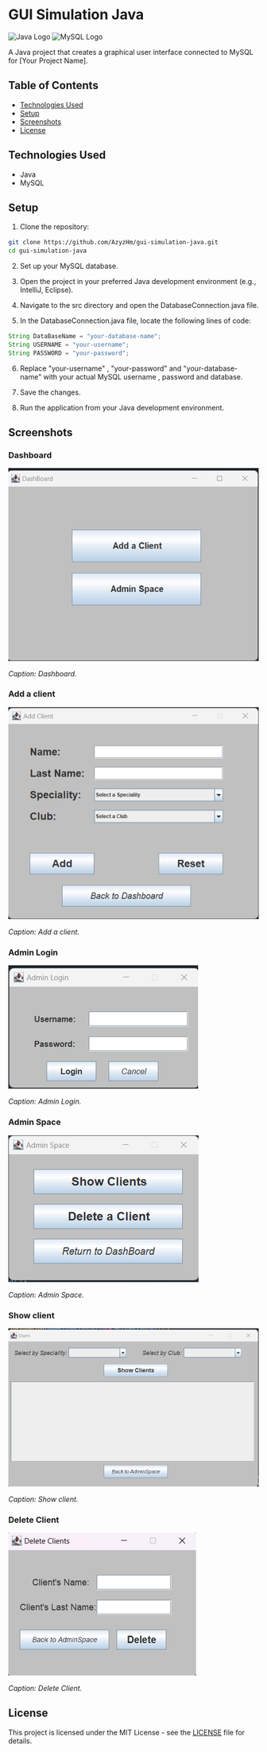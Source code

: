 # GUI Simulation Java

![Java Logo](https://img.shields.io/badge/Language-Java-orange?style=flat-square)
![MySQL Logo](https://img.shields.io/badge/Database-MySQL-blue?style=flat-square)

A Java project that creates a graphical user interface connected to MySQL for [Your Project Name].

## Table of Contents

- [Technologies Used](#technologies-used)
- [Setup](#setup)
- [Screenshots](#screenshots)
- [License](#license)


## Technologies Used

- Java
- MySQL

## Setup

1. Clone the repository:

```bash
git clone https://github.com/AzyzHm/gui-simulation-java.git
cd gui-simulation-java
```
2. Set up your MySQL database.

3. Open the project in your preferred Java development environment (e.g., IntelliJ, Eclipse).

4. Navigate to the src directory and open the DatabaseConnection.java file.

5. In the DatabaseConnection.java file, locate the following lines of code:
```java
String DataBaseName = "your-database-name";
String USERNAME = "your-username";
String PASSWORD = "your-password";
```
6. Replace "your-username" , "your-password" and "your-database-name" with your actual MySQL username , password and database.

7. Save the changes.

8. Run the application from your Java development environment.

## Screenshots

### Dashboard

![Dashboard](/screenshots/Dashboard.png)

*Caption: Dashboard.*

### Add a client

![Add a client](/screenshots/Add-a-client.png)

*Caption: Add a client.*

### Admin Login

![Admin Login](/screenshots/Admin-Login.png)

*Caption: Admin Login.*

### Admin Space

![Admin Space](/screenshots/Admin-Space.png)

*Caption: Admin Space.*

### Show client

![Add a client](/screenshots/Show-Client.png)

*Caption: Show client.*

### Delete Client

![Delete Client](/screenshots/Delete-Client.png)

*Caption: Delete Client.*



## License

This project is licensed under the MIT License - see the [LICENSE](LICENSE) file for details.


